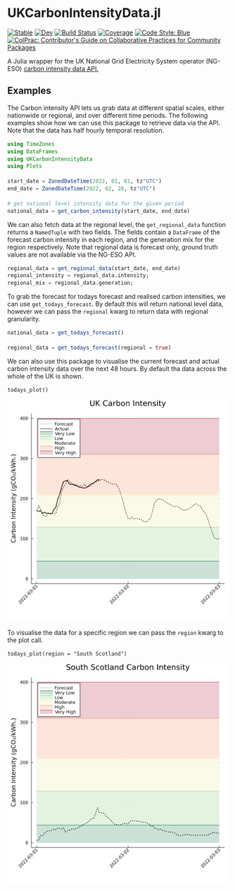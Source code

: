 # UKCarbonIntensityData.jl

[![Stable](https://img.shields.io/badge/docs-stable-blue.svg)](https://ianlmgoddard.github.io/UKCarbonIntensityData.jl/stable)
[![Dev](https://img.shields.io/badge/docs-dev-blue.svg)](https://ianlmgoddard.github.io/UKCarbonIntensityData.jl/dev)
[![Build Status](https://github.com/ianlmgoddard/UKCarbonIntensityData.jl/actions/workflows/JuliaNightly.yml/badge.svg?branch=main)](https://github.com/ianlmgoddard/UKCarbonIntensityData.jl/actions/workflows/JuliaNightly.yml?query=branch%3Amain)
[![Coverage](https://codecov.io/gh/ianlmgoddard/UKCarbonIntensityData.jl/branch/main/graph/badge.svg)](https://codecov.io/gh/ianlmgoddard/UKCarbonIntensityData.jl)
[![Code Style: Blue](https://img.shields.io/badge/code%20style-blue-4495d1.svg)](https://github.com/invenia/BlueStyle)
[![ColPrac: Contributor's Guide on Collaborative Practices for Community Packages](https://img.shields.io/badge/ColPrac-Contributor's%20Guide-blueviolet)](https://github.com/SciML/ColPrac)


A Julia wrapper for the UK National Grid Electricity System operator (NG-ESO) [carbon intensity data API.](https://carbon-intensity.github.io/api-definitions/?python#carbon-intensity-api-v2-0-0)

## Examples

The Carbon intensity API lets us grab data at different spatial scales, either nationwide or regional, and over different time periods. The following examples show how we can use this package to retrieve data via the API. Note that the data has half hourly temporal resolution.

```Julia
using TimeZones
using DataFrames
using UKCarbonIntensityData
using Plots

start_date = ZonedDateTime(2022, 01, 01, tz"UTC")
end_date = ZonedDateTime(2022, 02, 28, tz"UTC")

# get national level intensity data for the given period
national_data = get_carbon_intensity(start_date, end_date)
```

We can also fetch data at the regional level, the `get_regional_data` function returns a `NamedTuple` with two fields. The fields contain a `DataFrame` of the forecast carbon intensity in each region, and the generation mix for the region respectively. Note that regional data is forecast only, ground truth values are not available via the NG-ESO API.
```Julia
regional_data = get_regional_data(start_date, end_date)
regional_intensity = regional_data.intensity;
regional_mix = regional_data.generation;
```

To grab the forecast for todays forecast and realised carbon intensities, we can use `get_todays_forecast`. By default this will return national level data, however we can pass the `regional` kwarg to return data with regional granularity.
```Julia
national_data = get_todays_forecast()

regional_data = get_todays_forecast(regional = true)
```

We can also use this package to visualise the current forecast and actual carbon intensity data over the next 48 hours. By default tha data across the whole of the UK is shown.
```
todays_plot()
```

![](docs/src/assets/national_daily_plot.png)

To visualise the data for a specific region we can pass the `region` kwarg to the plot call.
```
todays_plot(region = "South Scotland")
```
![](docs/src/assets/regional_daily_plot.png)


